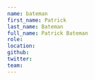 ```yaml
---
name: bateman
first_name: Patrick
last_name: Bateman
full_name: Patrick Bateman
role: 
location: 
github:
twitter:
team:
---
```

